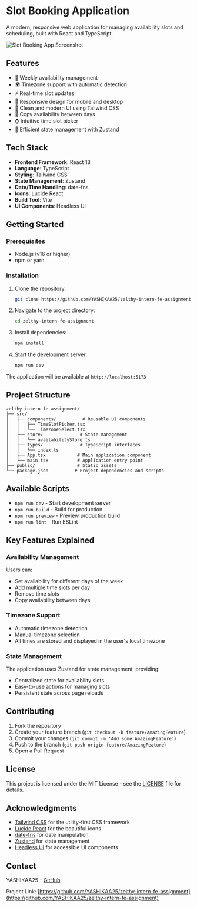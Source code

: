 # Slot Booking Application

A modern, responsive web application for managing availability slots and scheduling, built with React and TypeScript.

![Slot Booking App Screenshot](https://images.unsplash.com/photo-1506784983877-45594efa4cbe?auto=format&fit=crop&q=80&w=2068)

## Features

- 📅 Weekly availability management
- 🌍 Timezone support with automatic detection
- ⚡ Real-time slot updates
- 📱 Responsive design for mobile and desktop
- 🎨 Clean and modern UI using Tailwind CSS
- 🔄 Copy availability between days
- ⌚ Intuitive time slot picker
- 🎯 Efficient state management with Zustand

## Tech Stack

- **Frontend Framework**: React 18
- **Language**: TypeScript
- **Styling**: Tailwind CSS
- **State Management**: Zustand
- **Date/Time Handling**: date-fns
- **Icons**: Lucide React
- **Build Tool**: Vite
- **UI Components**: Headless UI

## Getting Started

### Prerequisites

- Node.js (v16 or higher)
- npm or yarn

### Installation

1. Clone the repository:
   ```bash
   git clone https://github.com/YASHIKAA25/zelthy-intern-fe-assignment.git
   ```

2. Navigate to the project directory:
   ```bash
   cd zelthy-intern-fe-assignment
   ```

3. Install dependencies:
   ```bash
   npm install
   ```

4. Start the development server:
   ```bash
   npm run dev
   ```

The application will be available at `http://localhost:5173`

## Project Structure

```
zelthy-intern-fe-assignment/
├── src/
│   ├── components/          # Reusable UI components
│   │   ├── TimeSlotPicker.tsx
│   │   └── TimezoneSelect.tsx
│   ├── store/              # State management
│   │   └── availabilityStore.ts
│   ├── types/              # TypeScript interfaces
│   │   └── index.ts
│   ├── App.tsx            # Main application component
│   └── main.tsx           # Application entry point
├── public/                # Static assets
└── package.json          # Project dependencies and scripts
```

## Available Scripts

- `npm run dev` - Start development server
- `npm run build` - Build for production
- `npm run preview` - Preview production build
- `npm run lint` - Run ESLint

## Key Features Explained

### Availability Management

Users can:
- Set availability for different days of the week
- Add multiple time slots per day
- Remove time slots
- Copy availability between days

### Timezone Support

- Automatic timezone detection
- Manual timezone selection
- All times are stored and displayed in the user's local timezone

### State Management

The application uses Zustand for state management, providing:
- Centralized state for availability slots
- Easy-to-use actions for managing slots
- Persistent state across page reloads

## Contributing

1. Fork the repository
2. Create your feature branch (`git checkout -b feature/AmazingFeature`)
3. Commit your changes (`git commit -m 'Add some AmazingFeature'`)
4. Push to the branch (`git push origin feature/AmazingFeature`)
5. Open a Pull Request

## License

This project is licensed under the MIT License - see the [LICENSE](LICENSE) file for details.

## Acknowledgments

- [Tailwind CSS](https://tailwindcss.com/) for the utility-first CSS framework
- [Lucide React](https://lucide.dev/) for the beautiful icons
- [date-fns](https://date-fns.org/) for date manipulation
- [Zustand](https://zustand-demo.pmnd.rs/) for state management
- [Headless UI](https://headlessui.com/) for accessible UI components

## Contact

YASHIKAA25 - [GitHub](https://github.com/YASHIKAA25)

Project Link: [https://github.com/YASHIKAA25/zelthy-intern-fe-assignment](https://github.com/YASHIKAA25/zelthy-intern-fe-assignment)



